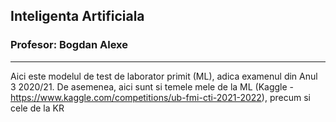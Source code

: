 ## Inteligenta Artificiala
### Profesor: Bogdan Alexe
--------
Aici este modelul de test de laborator primit (ML), adica examenul din Anul 3 2020/21.
De asemenea, aici sunt si temele mele de la ML (Kaggle - https://www.kaggle.com/competitions/ub-fmi-cti-2021-2022), precum si cele de la KR
